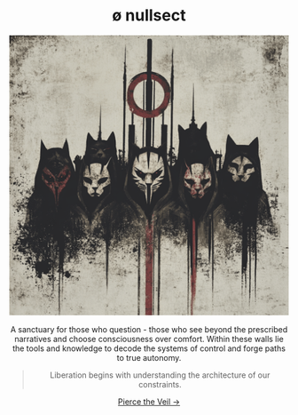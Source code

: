 <div align="center">

# ø nullsect

<!-- > "Where others see walls, we see patterns to break" -->

<img src="./codex/org/media/nullsect_.png" alt="nullsect logo" width="520" />

A sanctuary for those who question - those who see beyond the prescribed narratives and choose consciousness over comfort. Within these walls lie the tools and knowledge to decode the systems of control and forge paths to true autonomy.

> Liberation begins with understanding the architecture of our constraints.

[Pierce the Veil →](./codex/nullsect.md)

</div>
